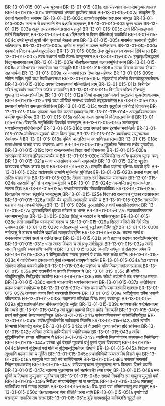 BR-13-01-015-001	उपमन्युरुवाच
BR-13-01-015-001a	एतान्सहस्रशश्चान्यान्समनुध्यातवान्हरः
BR-13-01-015-001c	कस्मात्प्रसादं भगवान्न कुर्यात्तव माधव
BR-13-01-015-002a	त्वादृशेन हि देवानां श्लाघनीयः समागमः
BR-13-01-015-002c	ब्रह्मण्येनानृशंसेन श्रद्दधानेन चाप्युत
BR-13-01-015-002e	जप्यं च ते प्रदास्यामि येन द्रक्ष्यसि शङ्करम्
BR-13-01-015-003	कृष्ण उवाच
BR-13-01-015-003a	अब्रुवं तमहं ब्रह्मंस्त्वत्प्रसादान्महामुने
BR-13-01-015-003c	द्रक्ष्ये दितिजसङ्घानां मर्दनं त्रिदशेश्वरम्
BR-13-01-015-004a	दिनेऽष्टमे च विप्रेण दीक्षितोऽहं यथाविधि
BR-13-01-015-004c	दण्डी मुण्डी कुशी चीरी घृताक्तो मेखली तथा
BR-13-01-015-005a	मासमेकं फलाहारो द्वितीयं सलिलाशनः
BR-13-01-015-005c	तृतीयं च चतुर्थं च पञ्चमं चानिलाशनः
BR-13-01-015-006a	एकपादेन तिष्ठंश्च ऊर्ध्वबाहुरतन्द्रितः
BR-13-01-015-006c	तेजः सूर्यसहस्रस्य अपश्यं दिवि भारत
BR-13-01-015-007a	तस्य मध्यगतं चापि तेजसः पाण्डुनन्दन
BR-13-01-015-007c	इन्द्रायुधपिनद्धाङ्गं विद्युन्मालागवाक्षकम्
BR-13-01-015-007e	नीलशैलचयप्रख्यं बलाकाभूषितं घनम्
BR-13-01-015-008a	तमास्थितश्च भगवान्देव्या सह महाद्युतिः
BR-13-01-015-008c	तपसा तेजसा कान्त्या दीप्तया सह भार्यया
BR-13-01-015-009a	रराज भगवांस्तत्र देव्या सह महेश्वरः
BR-13-01-015-009c	सोमेन सहितः सूर्यो यथा मेघस्थितस्तथा
BR-13-01-015-010a	संहृष्टरोमा कौन्तेय विस्मयोत्फुल्ललोचनः
BR-13-01-015-010c	अपश्यं देवसङ्घानां गतिमार्तिहरं हरम्
BR-13-01-015-011a	किरीटिनं गदिनं शूलपाणिं व्याघ्राजिनं जटिलं दण्डपाणिम्
BR-13-01-015-011c	पिनाकिनं वज्रिणं तीक्ष्णदंष्ट्रं शुभाङ्गदं व्यालयज्ञोपवीतम्
BR-13-01-015-012a	दिव्यां मालामुरसानेकवर्णां समुद्वहन्तं गुल्फदेशावलम्बाम्
BR-13-01-015-012c	चन्द्रं यथा परिविष्टं ससन्ध्यं वर्षात्यये तद्वदपश्यमेनम्
BR-13-01-015-013a	प्रमथानां गणैश्चैव समन्तात्परिवारितम्
BR-13-01-015-013c	शरदीव सुदुष्प्रेक्ष्यं परिविष्टं दिवाकरम्
BR-13-01-015-014a	एकादश तथा चैनं रुद्राणां वृषवाहनम्
BR-13-01-015-014c	अस्तुवन्नियतात्मानः कर्मभिः शुभकर्मिणम्
BR-13-01-015-015a	आदित्या वसवः साध्या विश्वेदेवास्तथाश्विनौ
BR-13-01-015-015c	विश्वाभिः स्तुतिभिर्देवं विश्वदेवं समस्तुवन्
BR-13-01-015-016a	शतक्रतुश्च भगवान्विष्णुश्चादितिनन्दनौ
BR-13-01-015-016c	ब्रह्मा रथन्तरं साम ईरयन्ति भवान्तिके
BR-13-01-015-017a	योगीश्वराः सुबहवो योगदं पितरं गुरुम्
BR-13-01-015-017c	ब्रह्मर्षयश्च ससुतास्तथा देवर्षयश्च वै
BR-13-01-015-018a	पृथिवी चान्तरिक्षं च नक्षत्राणि ग्रहास्तथा
BR-13-01-015-018c	मासार्धमासा ऋतवो रात्र्यः संवत्सराः क्षणाः
BR-13-01-015-019a	मुहूर्ताश्च निमेषाश्च तथैव युगपर्ययाः
BR-13-01-015-019c	दिव्या राजन्नमस्यन्ति विद्याः सर्वा दिशस्तथा
BR-13-01-015-020a	सनत्कुमारो वेदाश्च इतिहासास्तथैव च
BR-13-01-015-020c	मरीचिरङ्गिरा अत्रिः पुलस्त्यः पुलहः क्रतुः
BR-13-01-015-021a	मनवः सप्तसोमश्च अथर्वा सबृहस्पतिः
BR-13-01-015-021c	भृगुर्दक्षः कश्यपश्च वसिष्ठः काश्य एव च
BR-13-01-015-022a	छन्दांसि दीक्षा यज्ञाश्च दक्षिणाः पावको हविः
BR-13-01-015-022c	यज्ञोपगानि द्रव्याणि मूर्तिमन्ति युधिष्ठिर
BR-13-01-015-023a	प्रजानां पतयः सर्वे सरितः पन्नगा नगाः
BR-13-01-015-023c	देवानां मातरः सर्वा देवपत्न्यः सकन्यकाः
BR-13-01-015-024a	सहस्राणि मुनीनां च अयुतान्यर्बुदानि च
BR-13-01-015-024c	नमस्यन्ति प्रभुं शान्तं पर्वताः सागरा दिशः
BR-13-01-015-025a	गन्धर्वाप्सरसश्चैव गीतवादित्रकोविदाः
BR-13-01-015-025c	दिव्यतानेन गायन्तः स्तुवन्ति भवमद्भुतम्
BR-13-01-015-025e	विद्याधरा दानवाश्च गुह्यका राक्षसास्तथा
BR-13-01-015-026a	सर्वाणि चैव भूतानि स्थावराणि चराणि च
BR-13-01-015-026c	नमस्यन्ति महाराज वाङ्मनःकर्मभिर्विभुम्
BR-13-01-015-026e	पुरस्ताद्विष्ठितः शर्वो ममासीत्त्रिदशेश्वरः
BR-13-01-015-027a	पुरस्ताद्विष्ठितं दृष्ट्वा ममेशानं च भारत
BR-13-01-015-027c	सप्रजापतिशक्रान्तं जगन्मामभ्युदैक्षत
BR-13-01-015-028a	ईक्षितुं च महादेवं न मे शक्तिरभूत्तदा
BR-13-01-015-028c	ततो मामब्रवीद्देवः पश्य कृष्ण वदस्व च
BR-13-01-015-029a	शिरसा वन्दिते देवे देवी प्रीता उमाभवत्
BR-13-01-015-029c	ततोऽहमस्तुवं स्थाणुं स्तुतं ब्रह्मादिभिः सुरैः
BR-13-01-015-030a	नमोऽस्तु ते शाश्वत सर्वयोने ब्रह्माधिपं त्वामृषयो वदन्ति
BR-13-01-015-030c	तपश्च सत्त्वं च रजस्तमश्च त्वामेव सत्यं च वदन्ति सन्तः
BR-13-01-015-031a	त्वं वै ब्रह्मा च रुद्रश्च वरुणोऽग्निर्मनुर्भवः
BR-13-01-015-031c	धाता त्वष्टा विधाता च त्वं प्रभुः सर्वतोमुखः
BR-13-01-015-032a	त्वत्तो जातानि भूतानि स्थावराणि चराणि च
BR-13-01-015-032c	त्वमादिः सर्वभूतानां संहारश्च त्वमेव हि
BR-13-01-015-033a	ये चेन्द्रियार्थाश्च मनश्च कृत्स्नं ये वायवः सप्त तथैव चाग्निः
BR-13-01-015-033c	ये वा दिविस्था देवताश्चापि पुंसां तस्मात्परं त्वामृषयो वदन्ति
BR-13-01-015-034a	वेदा यज्ञाश्च सोमश्च दक्षिणा पावको हविः
BR-13-01-015-034c	यज्ञोपगं च यत्किञ्चिद्भगवांस्तदसंशयम्
BR-13-01-015-035a	इष्टं दत्तमधीतं च व्रतानि नियमाश्च ये
BR-13-01-015-035c	ह्रीः कीर्तिः श्रीर्द्युतिस्तुष्टिः सिद्धिश्चैव त्वदर्पणा
BR-13-01-015-036a	कामः क्रोधो भयं लोभो मदः स्तम्भोऽथ मत्सरः
BR-13-01-015-036c	आधयो व्याधयश्चैव भगवंस्तनयास्तव
BR-13-01-015-037a	कृतिर्विकारः प्रलयः प्रधानं प्रभवोऽव्ययः
BR-13-01-015-037c	मनसः परमा योनिः स्वभावश्चापि शाश्वतः
BR-13-01-015-037e	अव्यक्तः पावन विभो सहस्रांशो हिरण्मयः
BR-13-01-015-038a	आदिर्गुणानां सर्वेषां भवान्वै जीवनाश्रयः
BR-13-01-015-038c	महानात्मा मतिर्ब्रह्मा विश्वः शम्भुः स्वयम्भुवः
BR-13-01-015-039a	बुद्धिः प्रज्ञोपलब्धिश्च संवित्ख्यातिर्धृतिः स्मृतिः
BR-13-01-015-039c	पर्यायवाचकैः शब्दैर्महानात्मा विभाव्यसे
BR-13-01-015-040a	त्वां बुद्ध्वा ब्राह्मणो विद्वान्न प्रमोहं निगच्छति
BR-13-01-015-040c	हृदयं सर्वभूतानां क्षेत्रज्ञस्त्वमृषिष्टुतः
BR-13-01-015-041a	सर्वतःपाणिपादस्त्वं सर्वतोक्षिशिरोमुखः
BR-13-01-015-041c	सर्वतःश्रुतिमाँल्लोके सर्वमावृत्य तिष्ठसि
BR-13-01-015-042a	फलं त्वमसि तिग्मांशो निमेषादिषु कर्मसु
BR-13-01-015-042c	त्वं वै प्रभार्चिः पुरुषः सर्वस्य हृदि संस्थितः
BR-13-01-015-042e	अणिमा लघिमा प्राप्तिरीशानो ज्योतिरव्ययः
BR-13-01-015-043a	त्वयि बुद्धिर्मतिर्लोकाः प्रपन्नाः संश्रिताश्च ये
BR-13-01-015-043c	ध्यानिनो नित्ययोगाश्च सत्यसन्धा जितेन्द्रियाः
BR-13-01-015-044a	यस्त्वां ध्रुवं वेदयते गुहाशयं प्रभुं पुराणं पुरुषं विश्वरूपम्
BR-13-01-015-044c	हिरण्मयं बुद्धिमतां परां गतिं स बुद्धिमान्बुद्धिमतीत्य तिष्ठति
BR-13-01-015-045a	विदित्वा सप्त सूक्ष्माणि षडङ्गं त्वां च मूर्तितः
BR-13-01-015-045c	प्रधानविधियोगस्थस्त्वामेव विशते बुधः
BR-13-01-015-046a	एवमुक्ते मया पार्थ भवे चार्तिविनाशने
BR-13-01-015-046c	चराचरं जगत्सर्वं सिंहनादमथाकरोत्
BR-13-01-015-047a	सविप्रसङ्घाश्च सुरासुराश्च नागाः पिशाचाः पितरो वयांसि
BR-13-01-015-047c	रक्षोगणा भूतगणाश्च सर्वे महर्षयश्चैव तथा प्रणेमुः
BR-13-01-015-048a	मम मूर्ध्नि च दिव्यानां कुसुमानां सुगन्धिनाम्
BR-13-01-015-048c	राशयो निपतन्ति स्म वायुश्च सुसुखो ववौ
BR-13-01-015-049a	निरीक्ष्य भगवान्देवीमुमां मां च जगद्धितः
BR-13-01-015-049c	शतक्रतुं चाभिवीक्ष्य स्वयं मामाह शङ्करः
BR-13-01-015-050a	विद्मः कृष्ण परां भक्तिमस्मासु तव शत्रुहन्
BR-13-01-015-050c	क्रियतामात्मनः श्रेयः प्रीतिर्हि परमा त्वयि
BR-13-01-015-051a	वृणीष्वाष्टौ वरान्कृष्ण दातास्मि तव सत्तम
BR-13-01-015-051c	ब्रूहि यादवशार्दूल यानिच्छसि सुदुर्लभान्
